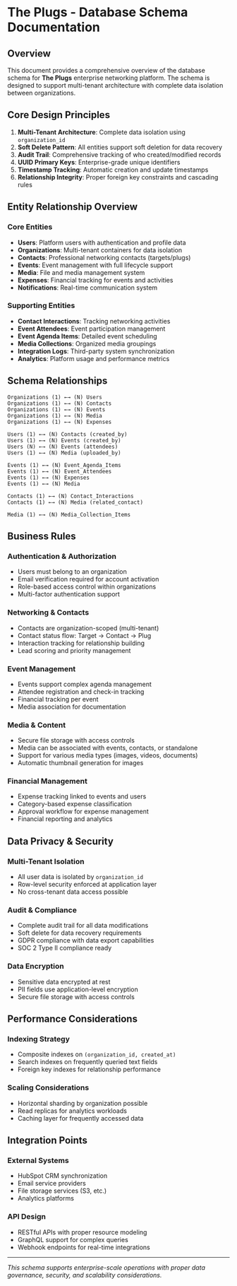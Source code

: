 # The Plugs - Database Schema Documentation

## Overview

This document provides a comprehensive overview of the database schema for **The Plugs** enterprise networking platform. The schema is designed to support multi-tenant architecture with complete data isolation between organizations.

## Core Design Principles

1. **Multi-Tenant Architecture**: Complete data isolation using `organization_id`
2. **Soft Delete Pattern**: All entities support soft deletion for data recovery
3. **Audit Trail**: Comprehensive tracking of who created/modified records
4. **UUID Primary Keys**: Enterprise-grade unique identifiers
5. **Timestamp Tracking**: Automatic creation and update timestamps
6. **Relationship Integrity**: Proper foreign key constraints and cascading rules

## Entity Relationship Overview

### Core Entities
- **Users**: Platform users with authentication and profile data
- **Organizations**: Multi-tenant containers for data isolation
- **Contacts**: Professional networking contacts (targets/plugs)
- **Events**: Event management with full lifecycle support
- **Media**: File and media management system
- **Expenses**: Financial tracking for events and activities
- **Notifications**: Real-time communication system

### Supporting Entities
- **Contact Interactions**: Tracking networking activities
- **Event Attendees**: Event participation management
- **Event Agenda Items**: Detailed event scheduling
- **Media Collections**: Organized media groupings
- **Integration Logs**: Third-party system synchronization
- **Analytics**: Platform usage and performance metrics

## Schema Relationships

```
Organizations (1) ←→ (N) Users
Organizations (1) ←→ (N) Contacts
Organizations (1) ←→ (N) Events
Organizations (1) ←→ (N) Media
Organizations (1) ←→ (N) Expenses

Users (1) ←→ (N) Contacts (created_by)
Users (1) ←→ (N) Events (created_by)
Users (N) ←→ (N) Events (attendees)
Users (1) ←→ (N) Media (uploaded_by)

Events (1) ←→ (N) Event_Agenda_Items
Events (1) ←→ (N) Event_Attendees
Events (1) ←→ (N) Expenses
Events (1) ←→ (N) Media

Contacts (1) ←→ (N) Contact_Interactions
Contacts (1) ←→ (N) Media (related_contact)

Media (1) ←→ (N) Media_Collection_Items
```

## Business Rules

### Authentication & Authorization
- Users must belong to an organization
- Email verification required for account activation
- Role-based access control within organizations
- Multi-factor authentication support

### Networking & Contacts
- Contacts are organization-scoped (multi-tenant)
- Contact status flow: Target → Contact → Plug
- Interaction tracking for relationship building
- Lead scoring and priority management

### Event Management
- Events support complex agenda management
- Attendee registration and check-in tracking
- Financial tracking per event
- Media association for documentation

### Media & Content
- Secure file storage with access controls
- Media can be associated with events, contacts, or standalone
- Support for various media types (images, videos, documents)
- Automatic thumbnail generation for images

### Financial Management
- Expense tracking linked to events and users
- Category-based expense classification
- Approval workflow for expense management
- Financial reporting and analytics

## Data Privacy & Security

### Multi-Tenant Isolation
- All user data is isolated by `organization_id`
- Row-level security enforced at application layer
- No cross-tenant data access possible

### Audit & Compliance
- Complete audit trail for all data modifications
- Soft delete for data recovery requirements
- GDPR compliance with data export capabilities
- SOC 2 Type II compliance ready

### Data Encryption
- Sensitive data encrypted at rest
- PII fields use application-level encryption
- Secure file storage with access controls

## Performance Considerations

### Indexing Strategy
- Composite indexes on `(organization_id, created_at)`
- Search indexes on frequently queried text fields
- Foreign key indexes for relationship performance

### Scaling Considerations
- Horizontal sharding by organization possible
- Read replicas for analytics workloads
- Caching layer for frequently accessed data

## Integration Points

### External Systems
- HubSpot CRM synchronization
- Email service providers
- File storage services (S3, etc.)
- Analytics platforms

### API Design
- RESTful APIs with proper resource modeling
- GraphQL support for complex queries
- Webhook endpoints for real-time integrations

---

*This schema supports enterprise-scale operations with proper data governance, security, and scalability considerations.*



























